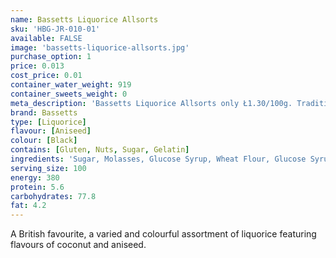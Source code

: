```yaml
---
name: Bassetts Liquorice Allsorts
sku: 'HBG-JR-010-01'
available: FALSE
image: 'bassetts-liquorice-allsorts.jpg'
purchase_option: 1
price: 0.013
cost_price: 0.01
container_water_weight: 919
container_sweets_weight: 0
meta_description: 'Bassetts Liquorice Allsorts only Ł1.30/100g. Traditional sweets and more at Humbugs Confectionery Store. Specialists in satisfying your sweet tooth!'
brand: Bassetts
type: [Liquorice]
flavour: [Aniseed]
colour: [Black]
contains: [Gluten, Nuts, Sugar, Gelatin]
ingredients: 'Sugar, Molasses, Glucose Syrup, Wheat Flour, Glucose Syrup, Desiccated Coconut, Gelatine (Bovine), Starch, Caramel, Modified Starch, Fat Reduced Cocoa, Liquorice Extract, Natural Lemon Flavouring With Other Natural Flavourings, Natural (Aniseed, Orange) Flavourings, Natural Flavourings, Vegetable Oil, Vegetable Extract (Beetroot Juice) Caramel Sugar Syrup. Colours (Paprika Extract, Vegetable Carbon, Curcumin, Anthocyanins, Lutein), Glazing Agent (Caranuba Wax). Concentrated Black Currant Juice and Concentrated Vegetable Extract (Spirulina).'
serving_size: 100
energy: 380
protein: 5.6
carbohydrates: 77.8
fat: 4.2
---
```

A British favourite, a varied and colourful assortment of liquorice featuring flavours of coconut and aniseed.